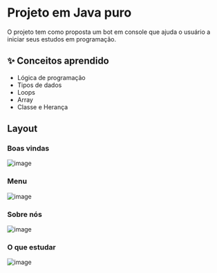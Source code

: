 # Projeto em Java puro

O projeto tem como proposta um bot em console que ajuda o usuário a iniciar seus estudos em programação. 

## ✨ Conceitos aprendido
- Lógica de programação
- Tipos de dados
- Loops
- Array
- Classe e Herança

## Layout 
### Boas vindas
![image](https://user-images.githubusercontent.com/102331975/195746595-18555cf5-e887-4306-bdf7-dce03dfab83f.png)
### Menu
![image](https://user-images.githubusercontent.com/102331975/195746842-81e67447-585b-46e3-8ea3-43b3c5c52829.png)
### Sobre nós
![image](https://user-images.githubusercontent.com/102331975/195746913-98c390b7-046d-4fc9-9ada-e79a1f06cf42.png)
### O que estudar
![image](https://user-images.githubusercontent.com/102331975/195746973-02f052c3-ac31-4161-ae8a-c97c01bd1ead.png)


